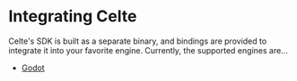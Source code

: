 # Integrating Celte

Celte's SDK is built as a separate binary, and bindings are provided to integrate it into your favorite engine.
Currently, the supported engines are...
- [Godot](godot/start.md)